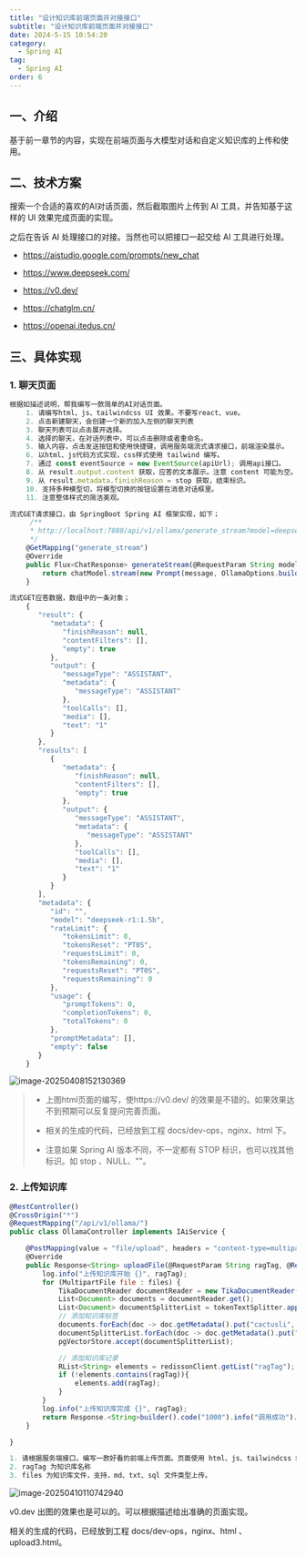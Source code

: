 ```yaml
---
title: "设计知识库前端页面并对接接口"
subtitle: "设计知识库前端页面并对接接口"
date: 2024-5-15 10:54:20
category:
  - Spring AI
tag:
  - Spring AI
order: 6
---
```

## 一、介绍

基于前一章节的内容，实现在前端页面与大模型对话和自定义知识库的上传和使用。

## 二、技术方案

搜索一个合适的喜欢的AI对话页面，然后截取图片上传到 AI 工具，并告知基于这样的 UI 效果完成页面的实现。

之后在告诉 AI 处理接口的对接。当然也可以把接口一起交给 AI 工具进行处理。

* https://aistudio.google.com/prompts/new_chat

* https://www.deepseek.com/

* https://v0.dev/

* https://chatglm.cn/

* https://openai.itedus.cn/

## 三、具体实现

### 1. 聊天页面

```js
根据如描述说明，帮我编写一款简单的AI对话页面。
    1. 请编写html、js、tailwindcss UI 效果。不要写react、vue。
    2. 点击新建聊天，会创建一个新的加入左侧的聊天列表
    3. 聊天列表可以点击展开选择。
    4. 选择的聊天，在对话列表中，可以点击删除或者重命名。
    5. 输入内容，点击发送按钮和使用快捷键，调用服务端流式请求接口，前端渲染展示。
    6. 以html、js代码方式实现，css样式使用 tailwind 编写。
    7. 通过 const eventSource = new EventSource(apiUrl); 调用api接口。
    8. 从 result.output.content 获取，应答的文本展示。注意 content 可能为空。
    9. 从 result.metadata.finishReason = stop 获取，结束标识。
    10. 支持多种模型切，将模型切换的按钮设置在消息对话框里。
    11. 注意整体样式的简洁美观。

流式GET请求接口，由 SpringBoot Spring AI 框架实现，如下；
     /**
     * http://localhost:7080/api/v1/ollama/generate_stream?model=deepseek-r1:1.5b&message=你是？
     */
    @GetMapping("generate_stream")
    @Override
    public Flux<ChatResponse> generateStream(@RequestParam String model, @RequestParam String message) {
        return chatModel.stream(new Prompt(message, OllamaOptions.builder().model(model).build()));
    }

流式GET应答数据，数组中的一条对象；
    {
       "result": {
          "metadata": {
             "finishReason": null,
             "contentFilters": [],
             "empty": true
          },
          "output": {
             "messageType": "ASSISTANT",
             "metadata": {
                "messageType": "ASSISTANT"
             },
             "toolCalls": [],
             "media": [],
             "text": "1"
          }
       },
       "results": [
          {
             "metadata": {
                "finishReason": null,
                "contentFilters": [],
                "empty": true
             },
             "output": {
                "messageType": "ASSISTANT",
                "metadata": {
                   "messageType": "ASSISTANT"
                },
                "toolCalls": [],
                "media": [],
                "text": "1"
             }
          }
       ],
       "metadata": {
          "id": "",
          "model": "deepseek-r1:1.5b",
          "rateLimit": {
             "tokensLimit": 0,
             "tokensReset": "PT0S",
             "requestsLimit": 0,
             "tokensRemaining": 0,
             "requestsReset": "PT0S",
             "requestsRemaining": 0
          },
          "usage": {
             "promptTokens": 0,
             "completionTokens": 0,
             "totalTokens": 0
          },
          "promptMetadata": [],
          "empty": false
       }
    }
```

![image-20250408152130369](C:\Users\Dell\AppData\Roaming\Typora\typora-user-images\image-20250408152130369.png)

> * 上图html页面的编写，使https://v0.dev/ 的效果是不错的。如果效果达不到预期可以反复提问完善页面。
>
> * 相关的生成的代码，已经放到工程 docs/dev-ops，nginx、html 下。
> * 注意如果 Spring AI 版本不同，不一定都有 STOP 标识，也可以找其他标识。如 stop 、NULL、""。

### 2. 上传知识库

```javascript
@RestController()
@CrossOrigin("*")
@RequestMapping("/api/v1/ollama/")
public class OllamaController implements IAiService {

    @PostMapping(value = "file/upload", headers = "content-type=multipart/form-data")
    @Override
    public Response<String> uploadFile(@RequestParam String ragTag, @RequestParam("file") List<MultipartFile> files) {
        log.info("上传知识库开始 {}", ragTag);
        for (MultipartFile file : files) {
            TikaDocumentReader documentReader = new TikaDocumentReader(file.getResource());
            List<Document> documents = documentReader.get();
            List<Document> documentSplitterList = tokenTextSplitter.apply(documents);
            // 添加知识库标签
            documents.forEach(doc -> doc.getMetadata().put("cactusli", ragTag));
            documentSplitterList.forEach(doc -> doc.getMetadata().put("cactusli", ragTag));
            pgVectorStore.accept(documentSplitterList);

            // 添加知识库记录
            RList<String> elements = redissonClient.getList("ragTag");
            if (!elements.contains(ragTag)){
                elements.add(ragTag);
            }
        }
        log.info("上传知识库完成 {}", ragTag);
        return Response.<String>builder().code("1000").info("调用成功").build();
    }

}

1. 请根据服务端接口，编写一款好看的前端上传页面。页面使用 html、js、tailwindcss 编写，不要提供 vue、react 代码。
2. ragTag 为知识库名称
3. files 为知识库文件，支持，md、txt、sql 文件类型上传。
```

![image-20250410110742940](https://beauties.eu.org/blogimg/main/img1/image-20250410110742940.png)


v0.dev 出图的效果也是可以的。可以根据描述给出准确的页面实现。

相关的生成的代码，已经放到工程 docs/dev-ops，nginx、html 、upload3.html。